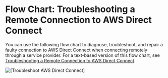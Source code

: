 # Flow Chart: Troubleshooting a Remote Connection to AWS Direct Connect<a name="ts_remote_connect"></a>

You can use the following flow chart to diagnose, troubleshoot, and repair a faulty connection to AWS Direct Connect when connecting remotely through a service provider\. For a text\-based version of this flow chart, see [Troubleshooting a Remote Connection to AWS Direct Connect](ts_remote_connect_text.md)\.

![\[Troubleshoot AWS Direct Connect\]](http://docs.aws.amazon.com/directconnect/latest/UserGuide/images/troubleshooting_remote.png)